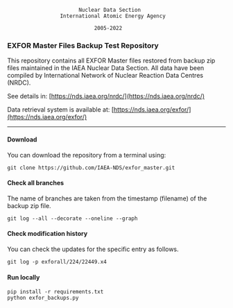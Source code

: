                            Nuclear Data Section
                     International Atomic Energy Agency

                                2005-2022


### EXFOR Master Files Backup Test Repository
This repository contains all EXFOR Master files restored from backup zip files maintained in the IAEA Nuclear Data Section. All data have been compiled by International Network of Nuclear Reaction Data Centres (NRDC).

See details in: [https://nds.iaea.org/nrdc/](https://nds.iaea.org/nrdc/)

Data retrieval system is available at: [https://nds.iaea.org/exfor/](https://nds.iaea.org/exfor/)

-----------------------------------------------------------------------------

#### Download
You can download the repository from a terminal using:
```
git clone https://github.com/IAEA-NDS/exfor_master.git
```


#### Check all branches
The name of branches are taken from the timestamp (filename) of the backup zip file. 
```
git log --all --decorate --oneline --graph
```


#### Check modification history
You can check the updates for the specific entry as follows.
```
git log -p exforall/224/22449.x4
```


#### Run locally
```
pip install -r requirements.txt
python exfor_backups.py
```
